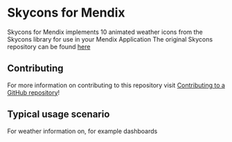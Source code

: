# Skycons for Mendix

Skycons for Mendix implements 10 animated weather icons from the Skycons library for use in your Mendix Application
The original Skycons repository can be found [here](https://github.com/darkskyapp/skycons)

## Contributing

For more information on contributing to this repository visit [Contributing to a GitHub repository](https://world.mendix.com/display/howto50/Contributing+to+a+GitHub+repository)!

## Typical usage scenario

For weather information on, for example dashboards
